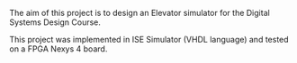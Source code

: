 The aim of this project is to design an Elevator simulator for the Digital Systems Design Course.

This project was implemented in ISE Simulator (VHDL language) and tested on a FPGA Nexys 4 board.

